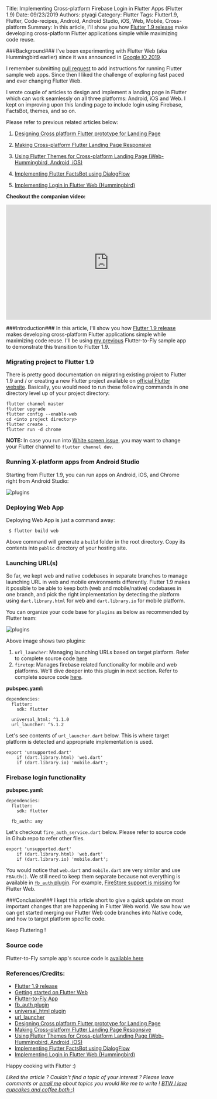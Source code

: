 Title: Implementing Cross-platform Firebase Login in Flutter Apps (Flutter 1.9)
Date: 09/23/2019
Authors: ptyagi
Category: Flutter
Tags: Flutter1.9, Flutter, Code-recipes, Android, Android Studio, iOS, Web, Mobile, Cross-platform
Summary: In this article, I'll show you how [Flutter 1.9 release](https://github.com/flutter/flutter/wiki/Release-Notes-Flutter-1.9.1) make developing cross-platform Flutter applications simple while maximizing code reuse.

###Background###
I've been experimenting with Flutter Web (aka Hummingbird earlier) since it was announced in [Google IO 2019](https://medium.com/flutter/bringing-flutter-to-the-web-904de05f0df0).

I remember submitting [pull request](https://github.com/flutter/samples/pull/78) to add instructions for running Flutter sample web apps. Since then I liked the challenge of exploring fast paced and ever changing Flutter Web.

I wrote couple of articles to design and implement a landing page in Flutter which can work seamlessly on all three platforms: Android, iOS and Web. I kept on improving upon this landing page to include login using Firebase, FactsBot, themes, and so on.

Please refer to previous related articles below:

1. [Designing Cross platform Flutter prototype for Landing Page](https://ptyagicodecamp.github.io/designing-cross-platform-flutter-prototype-for-landing-page.html)

2. [Making Cross-platform Flutter Landing Page Responsive](https://ptyagicodecamp.github.io/making-cross-platform-flutter-landing-page-responsive.html)

3. [Using Flutter Themes for Cross-platform Landing Page (Web-Hummingbird, Android, iOS)](https://ptyagicodecamp.github.io/using-flutter-themes-for-cross-platform-landing-page-web-hummingbird-android-ios.html)

4. [Implementing Flutter FactsBot using DialogFlow](https://ptyagicodecamp.github.io/implementing-flutter-factsbot-using-dialogflow.html)

5. [Implementing Login in Flutter Web (Hummingbird)](https://ptyagicodecamp.github.io/implementing-login-in-flutter-web-hummingbird.html)

**Checkout the companion video:**

<iframe width="560" height="315" src="https://www.youtube.com/embed/TODO" frameborder="0" allow="accelerometer; autoplay; encrypted-media; gyroscope; picture-in-picture" allowfullscreen></iframe>

###Introduction###
In this article, I'll show you how [Flutter 1.9 release](https://github.com/flutter/flutter/wiki/Release-Notes-Flutter-1.9.1) makes developing cross-platform Flutter applications simple while maximizing code reuse. I'll be using [my previous](https://github.com/ptyagicodecamp/x-flutter-landingpage/tree/login-web/landingpage) Flutter-to-Fly sample app to demonstrate this transition to Flutter 1.9.

### Migrating project to Flutter 1.9 ###

There is pretty good documentation on migrating existing project to Flutter 1.9 and / or creating a new Flutter project available on [official Flutter website](https://flutter.dev/docs/get-started/web). Basically, you would need to run these following commands in one directory level up of your project directory:
```
flutter channel master
flutter upgrade
flutter config --enable-web
cd <into project directory>
flutter create .
flutter run -d chrome
```
**NOTE:** In case you run into [White screen issue](https://github.com/flutter/flutter/issues/40876#issuecomment-533506158), you may want to change your Flutter channel to `flutter channel dev`.

### Running X-platform apps from Android Studio ###

Starting from Flutter 1.9, you can run apps on Android, iOS, and Chrome right from Android Studio:

![plugins]({attach}../../images/flutter/as_running.jpg)


### Deploying Web App ###

Deploying Web App is just a command away:
```
 $ flutter build web
```

Above command will generate a `build` folder in the root directory. Copy its contents into `public` directory of your hosting site.


### Launching URL(s) ###

So far, we kept web and native codebases in separate branches to manage launching URL in web and mobile environments differently. Flutter 1.9 makes it possible to be able to keep both (web and mobile/native) codebases in one branch, and pick the right implementation by detecting the platform using `dart.library.html` for web and `dart.library.io` for mobile platform.

You can organize your code base for `plugins` as below as recommended by Flutter team:

![plugins]({attach}../../images/flutter/plugins.jpg)

Above image shows two plugins:

1. `url_launcher`: Managing launching URLs based on target platform. Refer to complete source code [here](https://github.com/ptyagicodecamp/x-flutter-landingpage/tree/master-x/landingpage/lib/plugins/url_launcher)
2. `firetop`: Manages firebase related functionality for mobile and web platforms. We'll dive deeper into this plugin in next section. Refer to complete source code [here](https://github.com/ptyagicodecamp/x-flutter-landingpage/tree/master-x/landingpage/lib/plugins/firetop).

**pubspec.yaml:**

```
dependencies:
  flutter:
    sdk: flutter

  universal_html: ^1.1.0
  url_launcher: ^5.1.2

```

Let's see contents of `url_launcher.dart` below. This is where target platform is detected and appropriate implementation is used.

```
export 'unsupported.dart'
    if (dart.library.html) 'web.dart'
    if (dart.library.io) 'mobile.dart';

```


### Firebase login functionality ###

**pubspec.yaml:**

```
dependencies:
  flutter:
    sdk: flutter

  fb_auth: any

```


Let's checkout `fire_auth_service.dart` below. Please refer to source code in Gihub repo to refer other files.

```
export 'unsupported.dart'
    if (dart.library.html) 'web.dart'
    if (dart.library.io) 'mobile.dart';

```

You would notice that `web.dart` and `mobile.dart` are very similar and use `FBAuth()`. We still need to keep them separate because not everything is available in [`fb_auth` plugin](https://pub.dev/packages/fb_auth). For example, [FireStore support is missing](https://github.com/flutter/flutter/issues/40360#issuecomment-531262594) for Flutter Web.

###Conclusion###
I kept this article short to give a quick update on most important changes that are happening in Flutter Web world. We saw how we can get started merging our Flutter Web code branches into Native code, and how to target platform specific code.


Keep Fluttering !

### Source code ###

Flutter-to-Fly sample app's source code is [available here](https://github.com/ptyagicodecamp/x-flutter-landingpage/tree/master-x/landingpage)


### References/Credits: ###
* [Flutter 1.9 release](https://github.com/flutter/flutter/wiki/Release-Notes-Flutter-1.9.1)
* [Getting started on Flutter Web](https://flutter.dev/docs/get-started/web)
* [Flutter-to-Fly App](https://flutter-to-fly.firebaseapp.com/#/)
* [fb_auth plugin](https://pub.dev/packages/fb_auth)
* [universal_html plugin](https://pub.dev/packages/universal_html)
* [url_launcher](https://pub.dev/packages/url_launcher)
* [Designing Cross platform Flutter prototype for Landing Page](https://ptyagicodecamp.github.io/designing-cross-platform-flutter-prototype-for-landing-page.html)
* [Making Cross-platform Flutter Landing Page Responsive](https://ptyagicodecamp.github.io/making-cross-platform-flutter-landing-page-responsive.html)
* [Using Flutter Themes for Cross-platform Landing Page (Web-Hummingbird, Android, iOS)](https://ptyagicodecamp.github.io/using-flutter-themes-for-cross-platform-landing-page-web-hummingbird-android-ios.html)
* [Implementing Flutter FactsBot using DialogFlow](https://ptyagicodecamp.github.io/implementing-flutter-factsbot-using-dialogflow.html)
* [Implementing Login in Flutter Web (Hummingbird)](https://ptyagicodecamp.github.io/implementing-login-in-flutter-web-hummingbird.html)


Happy cooking with Flutter :)

_Liked the article ?
Couldn't find a topic of your interest ? Please leave comments or [email me](mailto:ptyagicodecamp@gmail.com) about topics you would like me to write !
[BTW I love cupcakes and coffee both :)](https://www.paypal.me/pritya)_

